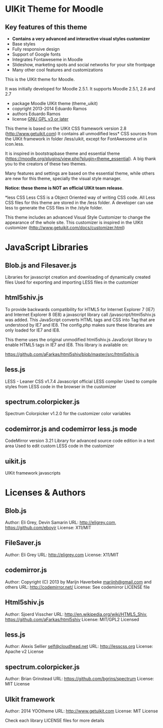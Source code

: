 UIKit Theme for Moodle
=======================

Key features of this theme
---------------------------

* **Contains a very advanced and interactive visual styles customizer**
* Base styles
* Fully responsive design
* Support of Google fonts
* Integrates Fontaweseme in Moodle
* Slideshow, marketing spots and social networks for your site frontpage
* Many other cool features and customizations

This is the UIKit theme for Moodle.

It was initially developed for Moodle 2.5.1. It supports Moodle 2.5.1, 2.6 and 2.7

* package   Moodle UIKit theme (theme_uikit)
* copyright 2013-2014 Eduardo Ramos
* authors   Eduardo Ramos
* license   [GNU GPL v3 or later](http://www.gnu.org/copyleft/gpl.html)

This theme is based on the UIKit CSS framework version 2.8 (http://www.getuikit.com)
It contains all unmodified less* CSS sources from the UIKit framework in folder /less/uikit, except for FontAwesome url in icon.less.

It is inspired in bootstrapbase theme and essential theme (https://moodle.org/plugins/view.php?plugin=theme_essential). A big thank you to the creators of these two themes.

Many features and settings are based on the essential theme, while others are new for this theme, specially the visual style manager.

**Notice: these theme is NOT an official UIKit team release.**

*less CSS
Less CSS is a Object Oriented way of writing CSS code. All Less CSS files
for this theme are stored in the /less folder. A developer can use less
to generate the CSS files in the /style folder.


This theme includes an advanced Visual Style Customizer to change the appearance of the whole site.
This customizer is inspired in the UIKit customizer (http://www.getuikit.com/docs/customizer.html)






JavaScript Libraries
=====================


Blob.js and Filesaver.js
------------------------
Libraries for javascript creation and downloading of dynamically created files
Used for exporting and importing LESS files in the customizer

html5shiv.js
------------
To provide backwards compatibility for HTML5 for Internet Explorer 7 (IE7) and Internet
Explorer 8 (IE8) a javascript library call /javascript/html5shiv.js was added. This
JavaScript converts HTML tags and CSS into Tag that are understood by IE7 and IE8.
The config.php makes sure these libraries are only loaded for IE7 and IE8.

This theme uses the original unmodified html5shiv.js JavaScript library to enable HTML5 tags in IE7 and IE8.
This library is available on:

https://github.com/aFarkas/html5shiv/blob/master/src/html5shiv.js

less.js
-------
LESS - Leaner CSS v1.7.4
Javascript official LESS compiler
Used to compile styles from LESS code in the browser in the customizer

spectrum.colorpicker.js
--------------------
Spectrum Colorpicker v1.2.0 for the customizer color variables

codemirror.js and codemirror less.js mode
--------------------
CodeMirror version 3.21
Library for advanced source code edition in a text area
Used to edit custom LESS code in the customizer

uikit.js
---------
UIKit framework javascripts









Licenses & Authors
==================

Blob.js
------------------------
Author: Eli Grey, Devin Samarin
URL: http://eligrey.com, https://github.com/eboyjr
License: X11/MIT

FileSaver.js
------------------------
Author: Eli Grey 
URL: http://eligrey.com
License: X11/MIT

codemirror.js
--------------------
Author: Copyright (C) 2013 by Marijn Haverbeke <marijnh@gmail.com> and others
URL: http://codemirror.net/
License: See codemirror LICENSE file

Html5shiv.js
------------
Author: Sjoerd Visscher
URL: http://en.wikipedia.org/wiki/HTML5_Shiv, https://github.com/aFarkas/html5shiv
License: MIT/GPL2 Licensed

less.js
------------
Author: Alexis Sellier <self@cloudhead.net> 
URL: http://lesscss.org
License: Apache v2 License

spectrum.colorpicker.js
------------
Author: Brian Grinstead
URL: https://github.com/bgrins/spectrum
License: MIT License

UIkit framework
------------
Author: 2014 YOOtheme
URL: http://www.getuikit.com 
License: MIT License

Check each library LICENSE files for more details
